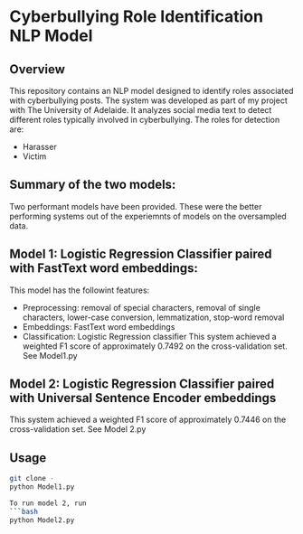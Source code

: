 # Cyberbullying Role Identification NLP Model

## Overview
This repository contains an NLP model designed to identify roles associated with cyberbullying posts. The system was developed as part of my project with The University of Adelaide. It analyzes social media text to detect different roles typically involved in cyberbullying. The roles for detection are:
- Harasser
- Victim

## Summary of the two models:
Two performant models have been provided.
These were the better performing systems out of the experiemnts of models on the oversampled data.

## Model 1: Logistic Regression Classifier paired with FastText word embeddings:
This model has the followint features:
- Preprocessing: removal of special characters, removal of single characters, lower-case conversion, lemmatization, stop-word removal
- Embeddings: FastText word embeddings
- Classification: Logistic Regression classifier
This system achieved a weighted F1 score of approximately 0.7492 on the cross-validation set.
See Model1.py

## Model 2: Logistic Regression Classifier paired with Universal Sentence Encoder embeddings
This system achieved a weighted F1 score of approximately 0.7446 on the cross-validation set.
See Model 2.py

## Usage
```bash
git clone -
python Model1.py

To run model 2, run
```bash
python Model2.py

